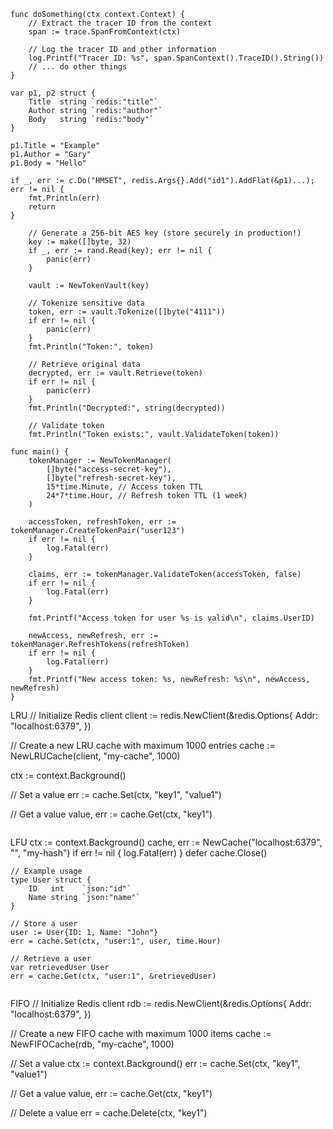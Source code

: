 ```
func doSomething(ctx context.Context) {
	// Extract the tracer ID from the context
	span := trace.SpanFromContext(ctx)

	// Log the tracer ID and other information
	log.Printf("Tracer ID: %s", span.SpanContext().TraceID().String())
	// ... do other things
}

```

```
var p1, p2 struct {
	Title  string `redis:"title"`
	Author string `redis:"author"`
	Body   string `redis:"body"`
}

p1.Title = "Example"
p1.Author = "Gary"
p1.Body = "Hello"

if _, err := c.Do("HMSET", redis.Args{}.Add("id1").AddFlat(&p1)...); err != nil {
	fmt.Println(err)
	return
}
```

```
	// Generate a 256-bit AES key (store securely in production!)
	key := make([]byte, 32)
	if _, err := rand.Read(key); err != nil {
		panic(err)
	}

	vault := NewTokenVault(key)

	// Tokenize sensitive data
	token, err := vault.Tokenize([]byte("4111"))
	if err != nil {
		panic(err)
	}
	fmt.Println("Token:", token)

	// Retrieve original data
	decrypted, err := vault.Retrieve(token)
	if err != nil {
		panic(err)
	}
	fmt.Println("Decrypted:", string(decrypted))

	// Validate token
	fmt.Println("Token exists:", vault.ValidateToken(token))
```

```
func main() {
	tokenManager := NewTokenManager(
		[]byte("access-secret-key"),
		[]byte("refresh-secret-key"),
		15*time.Minute, // Access token TTL
		24*7*time.Hour, // Refresh token TTL (1 week)
	)

	accessToken, refreshToken, err := tokenManager.CreateTokenPair("user123")
	if err != nil {
		log.Fatal(err)
	}

	claims, err := tokenManager.ValidateToken(accessToken, false)
	if err != nil {
		log.Fatal(err)
	}

	fmt.Printf("Access token for user %s is valid\n", claims.UserID)

	newAccess, newRefresh, err := tokenManager.RefreshTokens(refreshToken)
	if err != nil {
		log.Fatal(err)
	}
	fmt.Printf("New access token: %s, newRefresh: %s\n", newAccess, newRefresh)
}

```
LRU
// Initialize Redis client
client := redis.NewClient(&redis.Options{
    Addr: "localhost:6379",
})

// Create a new LRU cache with maximum 1000 entries
cache := NewLRUCache(client, "my-cache", 1000)

ctx := context.Background()

// Set a value
err := cache.Set(ctx, "key1", "value1")

// Get a value
value, err := cache.Get(ctx, "key1")
```

```
LFU
	ctx := context.Background()
    cache, err := NewCache("localhost:6379", "", "my-hash")
    if err != nil {
        log.Fatal(err)
    }
    defer cache.Close()
 	
	// Example usage
    type User struct {
        ID   int    `json:"id"`
        Name string `json:"name"`
    }

    // Store a user
    user := User{ID: 1, Name: "John"}
    err = cache.Set(ctx, "user:1", user, time.Hour)
    
    // Retrieve a user
    var retrievedUser User
    err = cache.Get(ctx, "user:1", &retrievedUser)
```

```
FIFO
// Initialize Redis client
rdb := redis.NewClient(&redis.Options{
    Addr: "localhost:6379",
})

// Create a new FIFO cache with maximum 1000 items
cache := NewFIFOCache(rdb, "my-cache", 1000)

// Set a value
ctx := context.Background()
err := cache.Set(ctx, "key1", "value1")

// Get a value
value, err := cache.Get(ctx, "key1")

// Delete a value
err = cache.Delete(ctx, "key1")
```